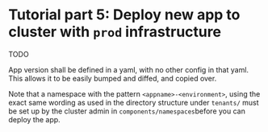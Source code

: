 # Tutorial part 5: Deploy new app to cluster with `prod` infrastructure

TODO

App version shall be defined in a yaml, with no other config in that yaml. This allows it to be easily bumped and diffed, and copied over.

Note that a namespace with the pattern `<appname>-<environment>`, using the exact same wording as used in the directory structure under `tenants/` must be set up by the cluster admin in `components/namespaces`before you can deploy the app.